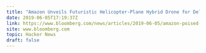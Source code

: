 ```yaml
---
title: "Amazon Unveils Futuristic Helicopter-Plane Hybrid Drone for Deliveries"
date: 2019-06-05T17:19:37Z
link: https://www.bloomberg.com/news/articles/2019-06-05/amazon-poised-to-test-chopper-plane-mashup-for-drone-deliveries?utm_medium=RSS&utm_source=hune
site: www.bloomberg.com
topic: Hacker News
draft: false
---
```

